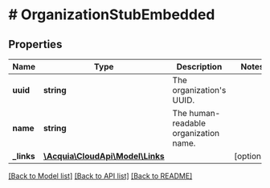 # # OrganizationStubEmbedded

## Properties

Name | Type | Description | Notes
------------ | ------------- | ------------- | -------------
**uuid** | **string** | The organization&#39;s UUID. |
**name** | **string** | The human-readable organization name. |
**_links** | [**\Acquia\CloudApi\Model\Links**](Links.md) |  | [optional]

[[Back to Model list]](../../README.md#models) [[Back to API list]](../../README.md#endpoints) [[Back to README]](../../README.md)
